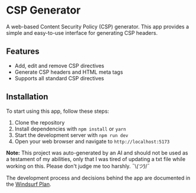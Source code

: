 # CSP Generator

A web-based Content Security Policy (CSP) generator. This app provides a simple and easy-to-use interface for generating CSP headers.

## Features

* Add, edit and remove CSP directives
* Generate CSP headers and HTML meta tags
* Supports all standard CSP directives

## Installation

To start using this app, follow these steps:

1. Clone the repository
2. Install dependencies with `npm install` or `yarn`
3. Start the development server with `npm run dev`
4. Open your web browser and navigate to `http://localhost:5173`

**Note:** This project was auto-generated by an AI and should not be used as a testament of my abilities, only that I was tired of updating a txt file while working on this. Please don't judge me too harshly. ¯\\_(ツ)_/¯

The development process and decisions behind the app are documented in the [Windsurf Plan](./windsurf-plan.md).
